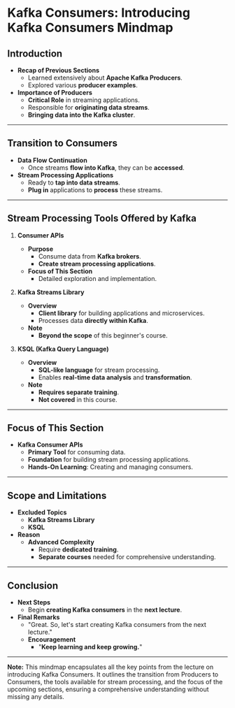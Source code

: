 # Kafka Consumers: Introducing Kafka Consumers Mindmap

## Introduction

- **Recap of Previous Sections**
  - Learned extensively about **Apache Kafka Producers**.
  - Explored various **producer examples**.
- **Importance of Producers**
  - **Critical Role** in streaming applications.
  - Responsible for **originating data streams**.
  - **Bringing data into the Kafka cluster**.

---

## Transition to Consumers

- **Data Flow Continuation**
  - Once streams **flow into Kafka**, they can be **accessed**.
- **Stream Processing Applications**
  - Ready to **tap into data streams**.
  - **Plug in** applications to **process** these streams.

---

## Stream Processing Tools Offered by Kafka

1. **Consumer APIs**
   - **Purpose**
     - Consume data from **Kafka brokers**.
     - **Create stream processing applications**.
   - **Focus of This Section**
     - Detailed exploration and implementation.
   
2. **Kafka Streams Library**
   - **Overview**
     - **Client library** for building applications and microservices.
     - Processes data **directly within Kafka**.
   - **Note**
     - **Beyond the scope** of this beginner's course.
   
3. **KSQL (Kafka Query Language)**
   - **Overview**
     - **SQL-like language** for stream processing.
     - Enables **real-time data analysis** and **transformation**.
   - **Note**
     - **Requires separate training**.
     - **Not covered** in this course.

---

## Focus of This Section

- **Kafka Consumer APIs**
  - **Primary Tool** for consuming data.
  - **Foundation** for building stream processing applications.
  - **Hands-On Learning**: Creating and managing consumers.

---

## Scope and Limitations

- **Excluded Topics**
  - **Kafka Streams Library**
  - **KSQL**
- **Reason**
  - **Advanced Complexity**
    - Require **dedicated training**.
    - **Separate courses** needed for comprehensive understanding.

---

## Conclusion

- **Next Steps**
  - Begin **creating Kafka consumers** in the **next lecture**.
- **Final Remarks**
  - "Great. So, let's start creating Kafka consumers from the next lecture."
  - **Encouragement**
    - "**Keep learning and keep growing.**"

---

**Note:** This mindmap encapsulates all the key points from the lecture on introducing Kafka Consumers. It outlines the transition from Producers to Consumers, the tools available for stream processing, and the focus of the upcoming sections, ensuring a comprehensive understanding without missing any details.